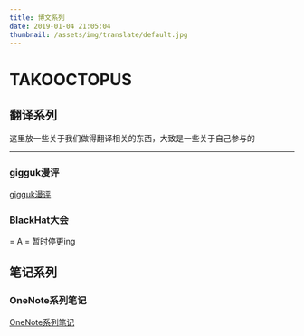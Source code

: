 ```yaml
---
title: 博文系列
date: 2019-01-04 21:05:04
thumbnail: /assets/img/translate/default.jpg
---
```

# TAKOOCTOPUS

## 翻译系列

这里放一些关于我们做得翻译相关的东西，大致是一些关于自己参与的

****
### gigguk漫评

[gigguk漫评](/tags/Gigguk/ "gigguk漫评")

### BlackHat大会

<label class="label-theorem">= A = 暂时停更ing</label>

## 笔记系列

### OneNote系列笔记

[OneNote系列笔记](/categories/OneNote/ "OneNote系列笔记")

